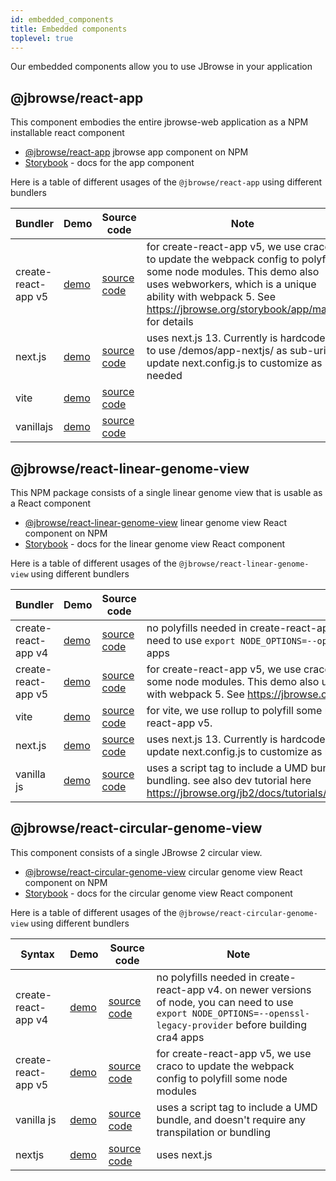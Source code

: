 ```yaml
---
id: embedded_components
title: Embedded components
toplevel: true
---
```


Our embedded components allow you to use JBrowse in your application

## @jbrowse/react-app

This component embodies the entire jbrowse-web application as a NPM installable
react component

- [@jbrowse/react-app](https://www.npmjs.com/package/@jbrowse/react-app) jbrowse
  app component on NPM
- [Storybook](https://jbrowse.org/storybook/app/main/) - docs for the app
  component

Here is a table of different usages of the `@jbrowse/react-app` using different
bundlers

| Bundler             | Demo                                            | Source code                                                             | Note                                                                                                                                                                                                                                |
| ------------------- | ----------------------------------------------- | ----------------------------------------------------------------------- | ----------------------------------------------------------------------------------------------------------------------------------------------------------------------------------------------------------------------------------- |
| create-react-app v5 | [demo](https://jbrowse.org/demos/app-cra5/)     | [source code](https://github.com/GMOD/jbrowse-react-app-cra5-demo)      | for create-react-app v5, we use craco to update the webpack config to polyfill some node modules. This demo also uses webworkers, which is a unique ability with webpack 5. See https://jbrowse.org/storybook/app/main/ for details |
| next.js             | [demo](https://jbrowse.org/demos/app-nextjs)    | [source code](https://github.com/GMOD/jbrowse-react-app-nextjs-demo)    | uses next.js 13. Currently is hardcoded to use /demos/app-nextjs/ as sub-uri, update next.config.js to customize as needed                                                                                                          |
| vite                | [demo](https://jbrowse.org/demos/app-vite)      | [source code](https://github.com/GMOD/jbrowse-react-app-vite-demo)      |                                                                                                                                                                                                                                     |
| vanillajs           | [demo](https://jbrowse.org/demos/app-vanillajs) | [source code](https://github.com/GMOD/jbrowse-react-app-vanillajs-demo) |                                                                                                                                                                                                                                     |

## @jbrowse/react-linear-genome-view

This NPM package consists of a single linear genome view that is usable as a
React component

- [@jbrowse/react-linear-genome-view](https://www.npmjs.com/package/@jbrowse/react-linear-genome-view)
  linear genome view React component on NPM
- [Storybook](https://jbrowse.org/storybook/lgv/main/) - docs for the linear
  genome view React component

Here is a table of different usages of the `@jbrowse/react-linear-genome-view`
using different bundlers

| Bundler             | Demo                                            | Source code                                                                            | Note                                                                                                                                                                                                                                |
| ------------------- | ----------------------------------------------- | -------------------------------------------------------------------------------------- | ----------------------------------------------------------------------------------------------------------------------------------------------------------------------------------------------------------------------------------- |
| create-react-app v4 | [demo](https://jbrowse.org/demos/lgv/)          | [source code](https://github.com/GMOD/jbrowse-react-linear-genome-view-cra4-demo)      | no polyfills needed in create-react-app v4. on newer versions of node, you can need to use `export NODE_OPTIONS=--openssl-legacy-provider` before building cra4 apps                                                                |
| create-react-app v5 | [demo](https://jbrowse.org/demos/lgv-cra5/)     | [source code](https://github.com/GMOD/jbrowse-react-linear-genome-view-cra5-demo)      | for create-react-app v5, we use craco to update the webpack config to polyfill some node modules. This demo also uses webworkers, which is a unique ability with webpack 5. See https://jbrowse.org/storybook/lgv/main/ for details |
| vite                | [demo](https://jbrowse.org/demos/lgv-vite)      | [source code](https://github.com/GMOD/jbrowse-react-linear-genome-view-vite-demo)      | for vite, we use rollup to polyfill some node polyfills similar to craco in create-react-app v5.                                                                                                                                    |
| next.js             | [demo](https://jbrowse.org/demos/lgv-nextjs)    | [source code](https://github.com/GMOD/jbrowse-react-linear-genome-view-nextjs-demo)    | uses next.js 13. Currently is hardcoded to use /demos/lgv-nextjs/ as sub-uri, update next.config.js to customize as needed                                                                                                          |
| vanilla js          | [demo](https://jbrowse.org/demos/lgv-vanillajs) | [source code](https://github.com/GMOD/jbrowse-react-linear-genome-view-vanillajs-demo) | uses a script tag to include a UMD bundle, and doesn't require any transpilation or bundling. see also dev tutorial here https://jbrowse.org/jb2/docs/tutorials/embed_linear_genome_view/01_introduction/                           |

## @jbrowse/react-circular-genome-view

This component consists of a single JBrowse 2 circular view.

- [@jbrowse/react-circular-genome-view](https://www.npmjs.com/package/@jbrowse/react-circular-genome-view)
  circular genome view React component on NPM
- [Storybook](https://jbrowse.org/storybook/cgv/main/) - docs for the circular
  genome view React component

Here is a table of different usages of the `@jbrowse/react-circular-genome-view`
using different bundlers

| Syntax              | Demo                                            | Source code                                                                              | Note                                                                                                                                                                 |
| ------------------- | ----------------------------------------------- | ---------------------------------------------------------------------------------------- | -------------------------------------------------------------------------------------------------------------------------------------------------------------------- |
| create-react-app v4 | [demo](https://jbrowse.org/demos/cgv/)          | [source code](https://github.com/GMOD/jbrowse-react-circular-genome-view-cra4-demo)      | no polyfills needed in create-react-app v4. on newer versions of node, you can need to use `export NODE_OPTIONS=--openssl-legacy-provider` before building cra4 apps |
| create-react-app v5 | [demo](https://jbrowse.org/demos/cgv-cra5/)     | [source code](https://github.com/GMOD/jbrowse-react-circular-genome-view-cra5-demo)      | for create-react-app v5, we use craco to update the webpack config to polyfill some node modules                                                                     |
| vanilla js          | [demo](https://jbrowse.org/demos/cgv-vanillajs) | [source code](https://github.com/GMOD/jbrowse-react-circular-genome-view-vanillajs-demo) | uses a script tag to include a UMD bundle, and doesn't require any transpilation or bundling                                                                         |
| nextjs              | [demo](https://jbrowse.org/demos/cgv-nextjs)    | [source code](https://github.com/GMOD/jbrowse-react-circular-genome-view-nextjs-demo)    | uses next.js                                                                                                                                                         |

